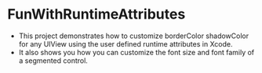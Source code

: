 FunWithRuntimeAttributes
==========================

- This project demonstrates how to customize borderColor shadowColor for any UIView using the user defined runtime attributes in Xcode.
- It also shows you how you can customize the font size and font family of a segmented control.